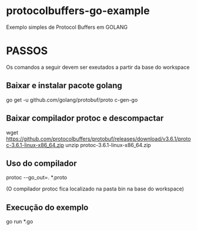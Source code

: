 # protocolbuffers-go-example
Exemplo simples de Protocol Buffers em GOLANG

# PASSOS

Os comandos a seguir devem ser exeutados a partir da base do workspace

## Baixar e instalar pacote golang

go get -u github.com/golang/protobuf/proto
c-gen-go

## Baixar compilador protoc e descompactar

wget https://github.com/protocolbuffers/protobuf/releases/download/v3.6.1/protoc-3.6.1-linux-x86_64.zip
unzip protoc-3.6.1-linux-x86_64.zip

## Uso do compilador

protoc --go_out=. *.proto

(O compilador protoc fica localizado na pasta bin na base do workspace)

## Execução do exemplo

go run *.go




